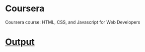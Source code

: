 # Coursera
Coursera course: HTML, CSS, and Javascript for Web Developers

# [Output](https://tusharaseri.github.io/coursera/github.html)
